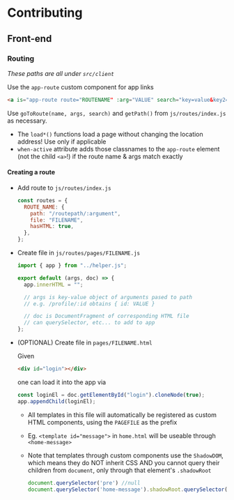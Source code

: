 # Contributing

## Front-end

### Routing

_These paths are all under `src/client`_

Use the `app-route` custom component for app links

```html
<a is="app-route route="ROUTENAME" :arg="VALUE" search="key=value&key2=val2" when-active="is-active">link</a>
```

Use `goToRoute(name, args, search)` and `getPath()` from `js/routes/index.js` as necessary.

- The `load*()` functions load a page without changing the location address! Use only if applicable
- `when-active` attribute adds those classnames to the `app-route` element (not the child `<a>`!) if the route name & args match exactly

#### Creating a route

- Add route to `js/routes/index.js`

  ```js
  const routes = {
    ROUTE_NAME: {
      path: "/routepath/:argument",
      file: "FILENAME",
      hasHTML: true,
    },
  };
  ```

- Create file in `js/routes/pages/FILENAME.js`

  ```js
  import { app } from "../helper.js";

  export default (args, doc) => {
    app.innerHTML = "";

    // args is key-value object of arguments pased to path
    // e.g. /profile/:id obtains { id: VALUE }

    // doc is DocumentFragment of corresponding HTML file
    // can querySelector, etc... to add to app
  };
  ```

- (OPTIONAL) Create file in `pages/FILENAME.html`

  Given

  ```html
  <div id="login"></div>
  ```

  one can load it into the app via

  ```js
  const loginEl = doc.getElementById("login").cloneNode(true);
  app.appendChild(loginEl);
  ```

  - All templates in this file will automatically be registered as custom HTML components, using the `PAGEFILE` as the prefix
  - Eg. `<template id="message">` in `home.html` will be useable through `<home-message>`
  - Note that templates through custom components use the `ShadowDOM`, which means they do NOT inherit CSS AND you cannot query their children from `document`, only through that element's `.shadowRoot`

    ```js
    document.querySelector('pre') //null
    document.querySelector('home-message').shadowRoot.querySelector('pre')  // <pre class="content">
    ```
